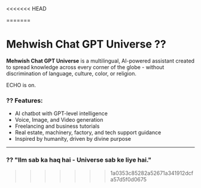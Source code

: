 <<<<<<< HEAD

=======
# Mehwish Chat GPT Universe ?? 
 
**Mehwish Chat GPT Universe** is a multilingual, AI-powered assistant created to spread knowledge across every corner of the globe - without discrimination of language, culture, color, or religion. 
 
ECHO is on.
 
### ?? Features: 
- AI chatbot with GPT-level intelligence 
- Voice, Image, and Video generation 
- Freelancing and business tutorials 
- Real estate, machinery, factory, and tech support guidance 
- Inspired by humanity, driven by divine purpose 
 
--- 
 
### ?? "Ilm sab ka haq hai - Universe sab ke liye hai." 
>>>>>>> 1a0353c85282a52671a341912dcfa57d5f0d0675
